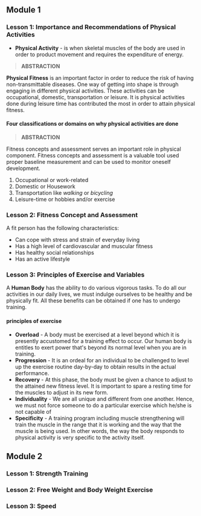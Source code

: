 ## Module 1

### Lesson 1: Importance and Recommendations of Physical Activities
- **Physical Activity** - is when skeletal muscles of the body are used in order to product movement and requires the expenditure of energy.


>**ABSTRACTION**
>
**Physical Fitness** is an important factor in order to reduce the risk of having non-transmittable diseases. One way of getting into shape is through engaging in different physical activities. These activities can be occupational, domestic, transportation or leisure. It is physical activities done during leisure time has contributed the most in order to attain physical fitness.


#### Four classifications or domains on why physical activities are done

>**ABSTRACTION**
>
Fitness concepts and assessment serves an important role in physical component. Fitness concepts and assessment is a valuable tool used  proper baseline measurement and can be used to monitor oneself development.

1. Occupational or work-related
2. Domestic or Housework
3. Transportation like *walking* or *bicycling*
4. Leisure-time or hobbies and/or exercise

### Lesson 2: Fitness Concept and Assessment
A fit person has the following characteristics:
- Can cope with stress and strain of everyday living
- Has a high level of cardiovascular and muscular fitness
- Has healthy social relationships
- Has an active lifestyle


### Lesson 3: Principles of Exercise and Variables
A **Human Body** has the ability to do various vigorous tasks. To do all our activities in our daily lives,  we must indulge ourselves to be healthy and be physically fit. All these benefits can be obtained if one has to undergo training.
#### principles of exercise
- **Overload** - A body  must be exercised at a level beyond which it is presently accustomed for a training effect to occur. Our human body is entitles to exert power that's beyond its normal level when you are in training. 
- **Progression** - It is an ordeal for an individual to be challenged to level up the exercise routine day-by-day to obtain results in the actual performance.
- **Recovery** - At this phase, the body must be given a chance to adjust to the attained new fitness level. It is important to spare a resting time for the muscles to adjust in its new form.
- **Individuality** - We are all unique and different from one another. Hence, we must not force someone to do a particular exercise which he/she is not capable of
- **Specificity** - A training program including muscle strengthening will train the muscle in the range that it is working and the way that the muscle is being used. In other words, the way the body responds to physical activity is very specific to the activity itself.
## Module 2
### Lesson 1: Strength Training
### Lesson 2: Free Weight and Body Weight Exercise
### Lesson 3: Speed